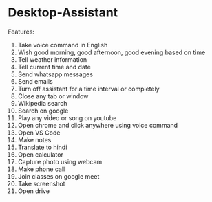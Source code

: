 # Desktop-Assistant
Features:
1. Take voice command in English
2. Wish good morning, good afternoon, good evening based on time
3. Tell weather information
4. Tell current time and date
5. Send whatsapp messages
6. Send emails
7. Turn off assistant for a time interval or completely
8. Close any tab or window
9. Wikipedia search
10. Search on google
11. Play any video or song on youtube
12. Open chrome and click anywhere using voice command
13. Open VS Code
14. Make notes
15. Translate to hindi
16. Open calculator
17. Capture photo using webcam
18. Make phone call
19. Join classes on google meet
20. Take screenshot
21. Open drive
